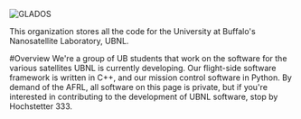 ![GLADOS](https://i.imgur.com/ztkbg9I.png "UBNL Logo")

This organization stores all the code for the University at Buffalo's Nanosatellite Laboratory, UBNL. 

#Overview
We're a group of UB students that work on the software for the various satellites UBNL is currently developing. Our flight-side software framework is written in C++, and our mission control software in Python. By demand of the AFRL, all software on this page is private, but if you're interested in contributing to the development of UBNL software, stop by Hochstetter 333.

